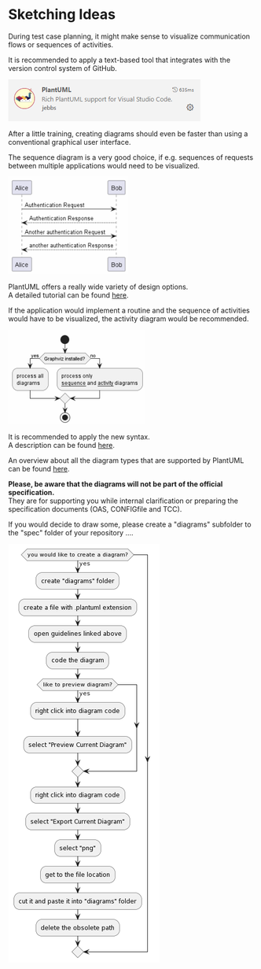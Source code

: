 # Sketching Ideas  

During test case planning, it might make sense to visualize communication flows or sequences of activities.  

It is recommended to apply a text-based tool that integrates with the version control system of GitHub.  

![PlantUMLicon](./pictures/PlantUMLicon.png)  

After a little training, creating diagrams should even be faster than using a conventional graphical user interface.  

The sequence diagram is a very good choice, if e.g. sequences of requests between multiple applications would need to be visualized.  

![SequenceDiagramExample](./pictures/SequenceDiagramExample.png)  

PlantUML offers a really wide variety of design options.  
A detailed tutorial can be found [here](https://plantuml.com/de/sequence-diagram).  

If the application would implement a routine and the sequence of activities would have to be visualized, the activity diagram would be recommended.  

![ActivityDiagramExample](./pictures/ActivityDiagramExample.png)  

It is recommended to apply the new syntax.  
A description can be found [here](https://plantuml.com/de/activity-diagram-beta).  

An overview about all the diagram types that are supported by PlantUML can be found [here](https://plantuml.com/de/).  

**Please, be aware that the diagrams will not be part of the official specification.**  
They are for supporting you while internal clarification or preparing the specification documents (OAS, CONFIGfile and TCC).  

If you would decide to draw some, please create a "diagrams" subfolder to the "spec" folder of your repository ....

![ActivityDiagramUsingPlantUML.plantuml](./pictures/ActivityDiagramUsingPlantUML.png)

